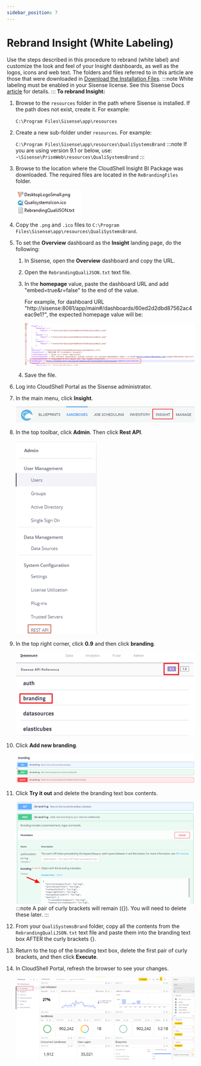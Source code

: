 ```yaml
---
sidebar_position: 7
---
```


# Rebrand Insight (White Labeling)

Use the steps described in this procedure to rebrand (white label) and customize the look and feel of your Insight dashboards, as well as the logos, icons and web text. The folders and files referred to in this article are those that were downloaded in [Download the Installation Files](./download-install-files.md).
:::note
White labeling must be enabled in your Sisense license. See this Sisense Docs [article](https://documentation.sisense.com/latest/administration/embedded-analytics/rebranding-sisense/white-label.htm) for details.
:::
**To rebrand Insight:**

1. Browse to the `resources` folder in the path where Sisense is installed. If the path does not exist, create it. For example:
    
    `C:\Program Files\Sisense\app\resources`
    
2. Create a new sub-folder under `resources`. For example:
    
    `C:\Program Files\Sisense\app\resources\QualiSystemsBrand`
    :::note
    If you are using version 9.1 or below, use: `~\Sisense\PrismWeb\resources\QualiSystemsBrand`
    :::
3. Browse to the location where the CloudShell Insight BI Package was downloaded. The required files are located in the `ReBrandingFiles` folder.
    
    ![](/Images/BI/Rebrand-Insight.png)
    
4. Copy the `.png` and `.ico` files to `C:\Program Files\Sisense\app\resources\QualiSystemsBrand`.
5. To set the **Overview** dashboard as the **Insight** landing page, do the following:
    
    1. In Sisense, open the **Overview** dashboard and copy the URL.
    2. Open the `RebrandingQualiJSON.txt` text file.
    3. In the **homepage** value, paste the dashboard URL and add "embed=true&r=false" to the end of the value.
        
        For example, for dashboard URL "http://sisense:8081/app/main#/dashboards/60ed2d2dbd87562ac4eac9e1?", the expected homepage value will be:
        
        ![](/Images/BI/RebrandingQualiJSONExample.png)
        
    4. Save the file.
6. Log into CloudShell Portal as the Sisense administrator.
7. In the main menu, click **Insight**.
    
    ![](/Images/BI/Enable-Direct-Access-to-Insight_1.png)
    
8. In the top toolbar, click **Admin**. Then click **Rest API**.
    
    ![](/Images/BI/admin-menuR.png)
    
9. In the top right corner, click **0.9** and then click **branding**.
    
    ![](/Images/BI/0.9-brandingR.png)
    
10. Click **Add new branding**.
    
    ![](/Images/BI/branding.png)
    
11. Click **Try it out** and delete the branding text box contents.
    
    ![](/Images/BI/branding-try-it-out.png)
    :::note
    A pair of curly brackets will remain ({}). You will need to delete these later.
    :::
12. From your `QualiSystemsBrand` folder, copy all the contents from the `RebrandingQualiJSON.txt` text file and paste them into the branding text box AFTER the curly brackets \{\}.
13. Return to the top of the branding text box, delete the first pair of curly brackets, and then click **Execute**.
14. In CloudShell Portal, refresh the browser to see your changes.
    
    ![](/Images/BI/Rebrand-Insight_7.png)